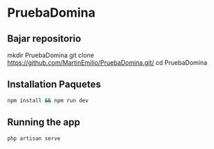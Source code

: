 # PruebaDomina

## Bajar repositorio
mkdir PruebaDomina
git clone https://github.com/MartinEmilio/PruebaDomina.git/
cd PruebaDomina

## Installation Paquetes

```bash
npm install && npm run dev
```

## Running the app

```bash
php artisan serve
```
